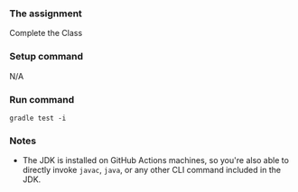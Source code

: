 ### The assignment

Complete the Class

### Setup command

N/A

### Run command

`gradle test -i`

### Notes

- The JDK is installed on GitHub Actions machines, so you're also able to directly invoke `javac`, `java`, or any other CLI command included in the JDK.
